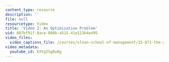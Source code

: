 ```yaml
---
content_type: resource
description: ''
file: null
resourcetype: Video
title: 'Video 2: An Optimization Problem'
uid: 887bf91f-8ace-080b-a515-41e123b4e495
video_files:
  video_captions_file: /courses/sloan-school-of-management/15-071-the-analytics-edge-spring-2017/linear-optimization/radiation-therapy-an-application-of-linear-optimization/video-2-an-optimization-problem/video-2-an-optimization-problem-0/EXYgISgOw0g.vtt
video_metadata:
  youtube_id: EXYgISgOw0g
---
```

